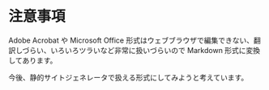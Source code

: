 # 注意事項

Adobe Acrobat や Microsoft Office 形式はウェブブラウザで編集できない、翻訳しづらい、いろいろツラいなど非常に扱いづらいので Markdown 形式に変換してあります。

今後、静的サイトジェネレータで扱える形式にしてみようと考えています。
